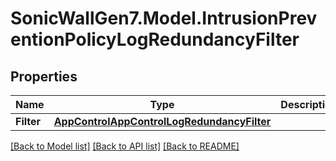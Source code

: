 # SonicWallGen7.Model.IntrusionPreventionPolicyLogRedundancyFilter

## Properties

Name | Type | Description | Notes
------------ | ------------- | ------------- | -------------
**Filter** | [**AppControlAppControlLogRedundancyFilter**](AppControlAppControlLogRedundancyFilter.md) |  | [optional] 

[[Back to Model list]](../README.md#documentation-for-models) [[Back to API list]](../README.md#documentation-for-api-endpoints) [[Back to README]](../README.md)

